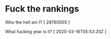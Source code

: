 # Fuck the rankings

Who the hell am I?
{ 28760505 }

What fucking year is it?
[ 2025-03-16T05:53:20Z ]
